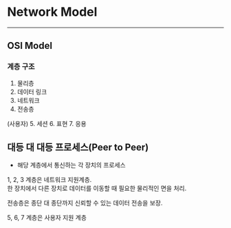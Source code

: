 # Network Model
***

## OSI Model

### 계층 구조

  1. 물리층
  2. 데이터 링크
  3. 네트워크
  4. 전송층

  (사용자)
  5. 세션
  6. 표현
  7. 응용

## 대등 대 대등 프로세스(Peer to Peer)
- 해당 계층에서 통신하는 각 장치의 프로세스

1, 2, 3 계층은 네트워크 지원계층.  
한 장치에서 다른 장치로 데이터를 이동할 때 필요한 물리적인 면을 처리.

전송층은 종단 대 종단까지 신뢰할 수 있는 데이터 전송을 보장.

5, 6, 7 계층은 사용자 지원 계층
